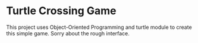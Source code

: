 # Turtle Crossing Game

This project uses Object-Oriented Programming and turtle module to create this simple game.
Sorry about the rough interface.